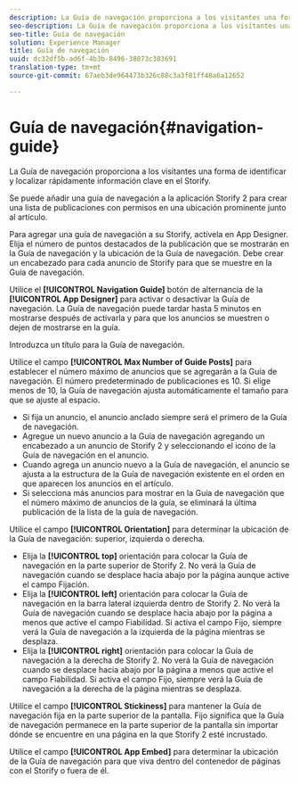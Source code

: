 ```yaml
---
description: La Guía de navegación proporciona a los visitantes una forma de identificar y localizar rápidamente información clave en el Storify.
seo-description: La Guía de navegación proporciona a los visitantes una forma de identificar y localizar rápidamente información clave en el Storify.
seo-title: Guía de navegación
solution: Experience Manager
title: Guía de navegación
uuid: dc32df5b-ad6f-4b3b-8496-38873c383691
translation-type: tm+mt
source-git-commit: 67aeb3de964473b326c88c3a3f81ff48a6a12652

---
```



# Guía de navegación{#navigation-guide}

La Guía de navegación proporciona a los visitantes una forma de identificar y localizar rápidamente información clave en el Storify.

Se puede añadir una guía de navegación a la aplicación Storify 2 para crear una lista de publicaciones con permisos en una ubicación prominente junto al artículo.

Para agregar una guía de navegación a su Storify, actívela en App Designer. Elija el número de puntos destacados de la publicación que se mostrarán en la Guía de navegación y la ubicación de la Guía de navegación. Debe crear un encabezado para cada anuncio de Storify para que se muestre en la Guía de navegación.

Utilice el **[!UICONTROL Navigation Guide]** botón de alternancia de la **[!UICONTROL App Designer]** para activar o desactivar la Guía de navegación. La Guía de navegación puede tardar hasta 5 minutos en mostrarse después de activarla y para que los anuncios se muestren o dejen de mostrarse en la guía.

Introduzca un título para la Guía de navegación.

Utilice el campo **[!UICONTROL Max Number of Guide Posts]** para establecer el número máximo de anuncios que se agregarán a la Guía de navegación. El número predeterminado de publicaciones es 10. Si elige menos de 10, la Guía de navegación ajusta automáticamente el tamaño para que se ajuste al espacio.

* Si fija un anuncio, el anuncio anclado siempre será el primero de la Guía de navegación.
* Agregue un nuevo anuncio a la Guía de navegación agregando un encabezado a un anuncio de Storify 2 y seleccionando el icono de la Guía de navegación en el anuncio.
* Cuando agrega un anuncio nuevo a la Guía de navegación, el anuncio se ajusta a la estructura de la Guía de navegación existente en el orden en que aparecen los anuncios en el artículo.
* Si selecciona más anuncios para mostrar en la Guía de navegación que el número máximo de anuncios de la guía, se eliminará la última publicación de la lista de la guía de navegación.

Utilice el campo **[!UICONTROL Orientation]** para determinar la ubicación de la Guía de navegación: superior, izquierda o derecha.

* Elija la **[!UICONTROL top]** orientación para colocar la Guía de navegación en la parte superior de Storify 2. No verá la Guía de navegación cuando se desplace hacia abajo por la página aunque active el campo Fijación.
* Elija la **[!UICONTROL left]** orientación para colocar la Guía de navegación en la barra lateral izquierda dentro de Storify 2. No verá la Guía de navegación cuando se desplace hacia abajo por la página a menos que active el campo Fiabilidad. Si activa el campo Fijo, siempre verá la Guía de navegación a la izquierda de la página mientras se desplaza.
* Elija la **[!UICONTROL right]** orientación para colocar la Guía de navegación a la derecha de Storify 2. No verá la Guía de navegación cuando se desplace hacia abajo por la página a menos que active el campo Fiabilidad. Si activa el campo Fijo, siempre verá la Guía de navegación a la derecha de la página mientras se desplaza.

Utilice el campo **[!UICONTROL Stickiness]** para mantener la Guía de navegación fija en la parte superior de la pantalla. Fijo significa que la Guía de navegación permanece en la parte superior de la pantalla sin importar dónde se encuentre en una página en la que Storify 2 esté incrustado.

Utilice el campo **[!UICONTROL App Embed]** para determinar la ubicación de la Guía de navegación para que viva dentro del contenedor de páginas con el Storify o fuera de él.
